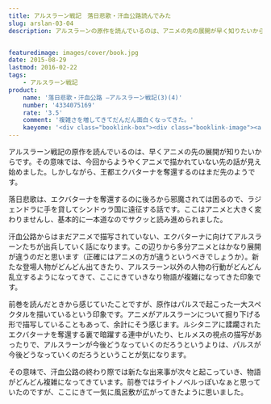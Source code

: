 ```yaml
---
title: アルスラーン戦記　落日悲歌・汗血公路読んでみた
slug: arslan-03-04
description: アルスラーンの原作を読んでいるのは、アニメの先の展開が早く知りたいからという理由が大きいです。その意味ではこの汗血公路でようやくアニメで描かれていない部分を読むことができました。しかしアルスラーンが王になるにはまだまだかかりそうです。


featuredimage: images/cover/book.jpg
date: 2015-08-29
lastmod: 2016-02-22
tags: 
    - アルスラーン戦記
product:
    name: '落日悲歌・汗血公路 ―アルスラーン戦記(3)(4)'
    number: '4334075169'
    rate: '3.5'
    comment: '複雑さを増してきてだんだん面白くなってきた。'
    kaeyome: '<div class="booklink-box"><div class="booklink-image"><a href="http://www.amazon.co.jp/exec/obidos/asin/4334075169/illusionspace-22/" target="_blank" ><img src="https://ecx.images-amazon.com/images/I/51hEQOiEEnL._SL160_.jpg" style="border: none;" /></a></div><div class="booklink-info"><div class="booklink-name"><a href="http://www.amazon.co.jp/exec/obidos/asin/4334075169/illusionspace-22/" target="_blank" >落日悲歌・汗血公路 ―アルスラーン戦記(3)(4) (カッパ・ノベルス)</a><div class="booklink-powered-date">posted with <a href="http://yomereba.com" rel="nofollow" target="_blank">ヨメレバ</a></div></div><div class="booklink-detail">田中 芳樹 光文社 2003-05-21    </div><div class="booklink-link2"><div class="shoplinkamazon"><a href="http://www.amazon.co.jp/exec/obidos/asin/4334075169/illusionspace-22/" target="_blank" >Amazon</a></div><div class="shoplinkkindle"><a href="http://www.amazon.co.jp/gp/search?keywords=%97%8E%93%FA%94%DF%89%CC%81E%8A%BE%8C%8C%8C%F6%98H%20%81%5C%83A%83%8B%83X%83%89%81%5B%83%93%90%ED%8BL%283%29%284%29%20%28%83J%83b%83p%81E%83m%83x%83%8B%83X%29&__mk_ja_JP=%83J%83%5E%83J%83i&url=node%3D2275256051&tag=illusionspace-22" target="_blank" >Kindle</a></div><div class="shoplinkrakuten"><a href="http://hb.afl.rakuten.co.jp/hgc/11acbc01.369b1bf6.11acbc02.cabf9fe9/?pc=http%3A%2F%2Fbooks.rakuten.co.jp%2Frb%2F1559114%2F%3Fscid%3Daf_ich_link_urltxt%26m%3Dhttp%3A%2F%2Fm.rakuten.co.jp%2Fev%2Fbook%2F" target="_blank" >楽天ブックス</a></div>                  	  <div class="shoplinkkino"><a href="http://ck.jp.ap.valuecommerce.com/servlet/referral?sid=3085416&pid=882196163&vc_url=http%3A%2F%2Fwww.kinokuniya.co.jp%2Ff%2Fdsg-01-9784334075163" target="_blank" >紀伊國屋書店<img src="https://ad.jp.ap.valuecommerce.com/servlet/gifbanner?sid=3085416&pid=882196163" height="1" width="1" border="0"></a></div>	  	  	</div></div><div class="booklink-footer"></div></div>'
---
```


アルスラーン戦記の原作を読んでいるのは、早くアニメの先の展開が知りたいからです。その意味では、今回からようやくアニメで描かれていない先の話が見え始めました。しかしながら、王都エクバターナを奪還するのはまだ先のようです。

落日悲歌は、エクバターナを奪還するのに後ろから邪魔されては困るので、ラジェンドラに手を貸してシンドゥラ国に遠征する話です。ここはアニメと大きく変わりませんし、基本的に一本道なのでサクッと読み進められました。

汗血公路からはまだアニメで描写されていない、エクバターナに向けてアルスラーンたちが出兵していく話になります。この辺りから多分アニメとはかなり展開が違うのだと思います（正確にはアニメの方が違うというべきでしょうか）。新たな登場人物がどんどん出てきたり、アルスラーン以外の人物の行動がどんどん乱立するようになってきて、ここにきていきなり物語が複雑になってきた印象です。

前巻を読んだときから感じていたことですが、原作はパルスで起こった一大スペクタルを描いているという印象です。アニメがアルスラーンについて掘り下げる形で描写していることもあって、余計にそう感じます。ルシタニアに蹂躙されたエクバターナを奪還する裏で暗躍する連中がいたり、ヒルメスの視点の描写があったりで、アルスラーンが今後どうなっていくのだろうというよりは、パルスが今後どうなっていくのだろうということが気になります。

その意味で、汗血公路の終わり際では新たな出来事が次々と起こっていき、物語がどんどん複雑になってきています。前巻ではライトノベルっぽいなぁと思っていたのですが、ここにきて一気に風呂敷が広がってきたように思いました。


  